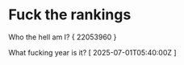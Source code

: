 # Fuck the rankings

Who the hell am I?
{ 22053960 }

What fucking year is it?
[ 2025-07-01T05:40:00Z ]

